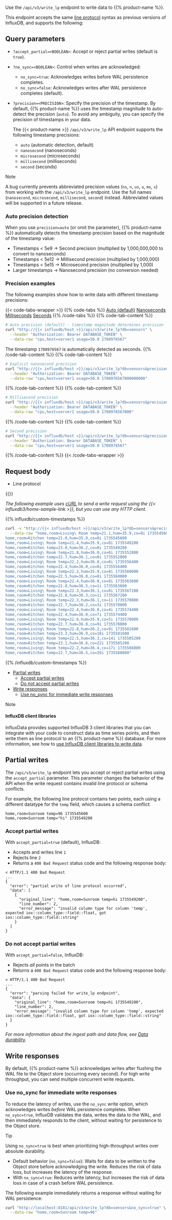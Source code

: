 Use the `/api/v3/write_lp` endpoint to write data to {{% product-name %}}.

This endpoint accepts the same [line protocol](/influxdb3/version/reference/line-protocol/)
syntax as previous versions of InfluxDB, and supports the following:

## Query parameters

- `?accept_partial=<BOOLEAN>`: Accept or reject partial writes (default is `true`).
- `?no_sync=<BOOLEAN>`: Control when writes are acknowledged:
  - `no_sync=true`: Acknowledges writes before WAL persistence completes.
  - `no_sync=false`: Acknowledges writes after WAL persistence completes (default).
- `?precision=<PRECISION>`: Specify the precision of the timestamp.
  By default, {{% product-name %}} uses the timestamp magnitude to auto-detect the precision (`auto`).
  To avoid any ambiguity, you can specify the precision of timestamps in your data.

  The {{< product-name >}} `/api/v3/write_lp` API endpoint supports the following timestamp precisions:

  - `auto` (automatic detection, default)
  - `nanosecond` (nanoseconds)
  - `microsecond` (microseconds)
  - `millisecond` (milliseconds)
  - `second` (seconds)

> [!Note]
> A bug currently prevents abbreviated precision values (`ns`, `n`, `us`, `u`, `ms`, `s`) from working with the `/api/v3/write_lp` endpoint. Use the full names (`nanosecond`, `microsecond`, `millisecond`, `second`) instead. Abbreviated values will be supported in a future release.

### Auto precision detection

When you use `precision=auto` (or omit the parameter), {{% product-name %}} automatically detects the timestamp precision based on the magnitude of the timestamp value:

- Timestamps < 5e9 → Second precision (multiplied by 1,000,000,000 to convert to nanoseconds)
- Timestamps < 5e12 → Millisecond precision (multiplied by 1,000,000)
- Timestamps < 5e15 → Microsecond precision (multiplied by 1,000)
- Larger timestamps → Nanosecond precision (no conversion needed)

### Precision examples

The following examples show how to write data with different timestamp precisions:

{{< code-tabs-wrapper >}}
{{% code-tabs %}}
[Auto (default)](#)
[Nanoseconds](#)
[Milliseconds](#)
[Seconds](#)
{{% /code-tabs %}}
{{% code-tab-content %}}
```bash
# Auto precision (default) - timestamp magnitude determines precision
curl "http://{{< influxdb/host >}}/api/v3/write_lp?db=sensors" \
  --header "Authorization: Bearer DATABASE_TOKEN" \
  --data-raw "cpu,host=server1 usage=50.0 1708976567"
```

The timestamp `1708976567` is automatically detected as seconds.
{{% /code-tab-content %}}
{{% code-tab-content %}}
```bash
# Explicit nanosecond precision
curl "http://{{< influxdb/host >}}/api/v3/write_lp?db=sensors&precision=nanosecond" \
  --header "Authorization: Bearer DATABASE_TOKEN" \
  --data-raw "cpu,host=server1 usage=50.0 1708976567000000000"
```
{{% /code-tab-content %}}
{{% code-tab-content %}}
```bash
# Millisecond precision
curl "http://{{< influxdb/host >}}/api/v3/write_lp?db=sensors&precision=millisecond" \
  --header "Authorization: Bearer DATABASE_TOKEN" \
  --data-raw "cpu,host=server1 usage=50.0 1708976567000"
```
{{% /code-tab-content %}}
{{% code-tab-content %}}
```bash
# Second precision
curl "http://{{< influxdb/host >}}/api/v3/write_lp?db=sensors&precision=second" \
  --header "Authorization: Bearer DATABASE_TOKEN" \
  --data-raw "cpu,host=server1 usage=50.0 1708976567"
```
{{% /code-tab-content %}}
{{< /code-tabs-wrapper >}}

## Request body

- Line protocol

{{<api-endpoint endpoint="/api/v3/write_lp?db=mydb&precision=nanosecond&accept_partial=true&no_sync=false" method="post" >}}

_The following example uses [cURL](https://curl.se/) to send a write request using
the {{< influxdb3/home-sample-link >}}, but you can use any HTTP client._

{{% influxdb/custom-timestamps %}}
```bash
curl -v "http://{{< influxdb/host >}}/api/v3/write_lp?db=sensors&precision=second" \
  --data-raw "home,room=Living\ Room temp=21.1,hum=35.9,co=0i 1735545600
home,room=Kitchen temp=21.0,hum=35.9,co=0i 1735545600
home,room=Living\ Room temp=21.4,hum=35.9,co=0i 1735549200
home,room=Kitchen temp=23.0,hum=36.2,co=0i 1735549200
home,room=Living\ Room temp=21.8,hum=36.0,co=0i 1735552800
home,room=Kitchen temp=22.7,hum=36.1,co=0i 1735552800
home,room=Living\ Room temp=22.2,hum=36.0,co=0i 1735556400
home,room=Kitchen temp=22.4,hum=36.0,co=0i 1735556400
home,room=Living\ Room temp=22.2,hum=35.9,co=0i 1735560000
home,room=Kitchen temp=22.5,hum=36.0,co=0i 1735560000
home,room=Living\ Room temp=22.4,hum=36.0,co=0i 1735563600
home,room=Kitchen temp=22.8,hum=36.5,co=1i 1735563600
home,room=Living\ Room temp=22.3,hum=36.1,co=0i 1735567200
home,room=Kitchen temp=22.8,hum=36.3,co=1i 1735567200
home,room=Living\ Room temp=22.3,hum=36.1,co=1i 1735570800
home,room=Kitchen temp=22.7,hum=36.2,co=3i 1735570800
home,room=Living\ Room temp=22.4,hum=36.0,co=4i 1735574400
home,room=Kitchen temp=22.4,hum=36.0,co=7i 1735574400
home,room=Living\ Room temp=22.6,hum=35.9,co=5i 1735578000
home,room=Kitchen temp=22.7,hum=36.0,co=9i 1735578000
home,room=Living\ Room temp=22.8,hum=36.2,co=9i 1735581600
home,room=Kitchen temp=23.3,hum=36.9,co=18i 1735581600
home,room=Living\ Room temp=22.5,hum=36.3,co=14i 1735585200
home,room=Kitchen temp=23.1,hum=36.6,co=22i 1735585200
home,room=Living\ Room temp=22.2,hum=36.4,co=17i 1735588800
home,room=Kitchen temp=22.7,hum=36.5,co=26i 1735588800"
```
{{% /influxdb/custom-timestamps %}}

- [Partial writes](#partial-writes)
  - [Accept partial writes](#accept-partial-writes)
  - [Do not accept partial writes](#do-not-accept-partial-writes)
- [Write responses](#write-responses)
  - [Use no_sync for immediate write responses](#use-no_sync-for-immediate-write-responses)

> [!Note]
> #### InfluxDB client libraries
>
> InfluxData provides supported InfluxDB 3 client libraries that you can
> integrate with your code to construct data as time series points, and then
> write them as line protocol to an {{% product-name %}} database.
> For more information, see how to [use InfluxDB client libraries to write data](/influxdb3/version/write-data/client-libraries/).

## Partial writes

The `/api/v3/write_lp` endpoint lets you accept or reject partial writes using
the `accept_partial` parameter. This parameter changes the behavior of the API
when the write request contains invalid line protocol or schema conflicts.

For example, the following line protocol contains two points, each using a
different datatype for the `temp` field, which causes a schema conflict:

```
home,room=Sunroom temp=96 1735545600
home,room=Sunroom temp="hi" 1735549200
```

### Accept partial writes

With `accept_partial=true` (default), InfluxDB:

- Accepts and writes line `1`
- Rejects line `2`
- Returns a `400 Bad Request` status code and the following response body:

```
< HTTP/1.1 400 Bad Request
...
{
  "error": "partial write of line protocol occurred",
  "data": [
    {
      "original_line": "home,room=Sunroom temp=hi 1735549200",
      "line_number": 2,
      "error_message": "invalid column type for column 'temp', expected iox::column_type::field::float, got iox::column_type::field::string"
    }
  ]
}
```

### Do not accept partial writes

With `accept_partial=false`, InfluxDB:

- Rejects _all_ points in the batch
- Returns a `400 Bad Request` status code and the following response body:

```
< HTTP/1.1 400 Bad Request
...
{
  "error": "parsing failed for write_lp endpoint",
  "data": {
    "original_line": "home,room=Sunroom temp=hi 1735549200",
    "line_number": 2,
    "error_message": "invalid column type for column 'temp', expected iox::column_type::field::float, got iox::column_type::field::string"
  }
}
```

_For more information about the ingest path and data flow, see
[Data durability](/influxdb3/version/reference/internals/durability/)._

## Write responses

By default, {{% product-name %}} acknowledges writes after flushing the WAL file
to the Object store (occurring every second).
For high write throughput, you can send multiple concurrent write requests.

### Use no_sync for immediate write responses

To reduce the latency of writes, use the `no_sync` write option, which
acknowledges writes _before_ WAL persistence completes.
When `no_sync=true`, InfluxDB validates the data, writes the data to the WAL,
and then immediately responds to the client, without waiting for persistence to
the Object store.

> [!Tip]
> Using `no_sync=true` is best when prioritizing high-throughput writes over
> absolute durability. 

- Default behavior (`no_sync=false`): Waits for data to be written to the Object
  store before acknowledging the write. Reduces the risk of data loss, but
  increases the latency of the response.
- With `no_sync=true`: Reduces write latency, but increases the risk of data
  loss in case of a crash before WAL persistence. 

The following example immediately returns a response without waiting for WAL
persistence:

```bash
curl "http://localhost:8181/api/v3/write_lp?db=sensors&no_sync=true" \
  --data-raw "home,room=Sunroom temp=96"
```
